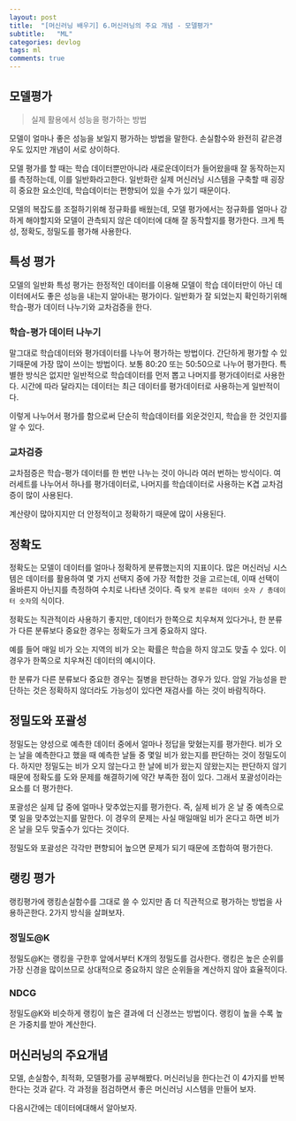 ```yaml
---
layout: post
title:  "[머신러닝 배우기] 6.머신러닝의 주요 개념 - 모델평가"
subtitle:   "ML"
categories: devlog
tags: ml
comments: true
---
```


## 모델평가

> 실제 활용에서 성능을 평가하는 방법

모델이 얼마나 좋은 성능을 보일지 평가하는 방법을 말한다. 손실함수와 완전히 같은경우도 있지만 개념이 서로 상이하다.

모델 평가를 할 때는 학습 데이터뿐만아니라 새로운데이터가 들어왔을때 잘 동작하는지를 측정하는데, 이를 일반화라고한다. 일반화란 실제 머신러닝 시스템을 구축할 때 굉장히 중요한 요소인데, 학습데이터는 편향되어 있을 수가 있기 때문이다.

모델의 복잡도를 조절하기위해 정규화를 배웠는데, 모델 평가에서는 정규화를 얼마나 강하게 해야할지와 모델이 관측되지 않은 데이터에 대해 잘 동작할지를 평가한다. 크게 특성, 정확도, 정밀도를 평가해 사용한다.

## 특성 평가

모델의 일반화 특성 평가는 한정적인 데이터를 이용해 모델이 학습 데이터만이 아닌 데이터에서도 좋은 성능을 내는지 알아내는 평가이다. 일반화가 잘 되었는지 확인하기위해 학습-평가 데이터 나누기와 교차검증을 한다.

### 학습-평가 데이터 나누기

말그대로 학습데이터와 평가데이터를 나누어 평가하는 방법이다. 간단하게 평가할 수 있기때문에 가장 많이 쓰이는 방법이다. 보통 80:20 또는 50:50으로 나누어 평가한다. 특별한 방식은 없지만 일반적으로 학습데이터를 먼저 뽑고 나머지를 평가데이터로 사용한다. 시간에 따라 달라지는 데이터는 최근 데이터를 평가데이터로 사용하는게 일반적이다.

이렇게 나누어서 평가를 함으로써 단순히 학습데이터를 외운것인지, 학습을 한 것인지를 알 수 있다.

### 교차검증

교차점증은 학습-평가 데이터를 한 번만 나누는 것이 아니라 여러 번하는 방식이다. 여러세트를 나누어서 하나를 평가데이터로, 나머지를 학습데이터로 사용하는 K겹 교차검증이 많이 사용된다.

계산량이 많아지지만 더 안정적이고 정확하기 때문에 많이 사용된다.

## 정확도

정확도는 모델이 데이터를 얼마나 정확하게 분류했는지의 지표이다. 많은 머신러닝 시스템은 데이터를 활용하여 몇 가지 선택지 중에 가장 적합한 것을 고르는데, 이때 선택이 올바른지 아닌지를 측정하여 수치로 나타낸 것이다. 즉 `맞게 분류한 데이터 숫자 / 총데이터 숫자`의 식이다.

정확도는 직관적이라 사용하기 좋지만, 데이터가 한쪽으로 치우쳐져 있다거나, 한 분류가 다른 분류보다 중요한 경우는 정확도가 크게 중요하지 않다.

예를 들어 매일 비가 오는 지역의 비가 오는 확률은 학습을 하지 않고도 맞출 수 있다. 이 경우가 한쪽으로 치우쳐진 데이터의 예시이다. 

한 분류가 다른 분류보다 중요한 경우는 질병을 판단하는 경우가 있다. 암일 가능성을 판단하는 것은 정확하지 않더라도 가능성이 있다면 재검사를 하는 것이 바람직하다.

## 정밀도와 포괄성

정밀도는 양성으로 예측한 데이터 중에서 얼마나 정답을 맞혔는지를 평가한다. 비가 오는 날을 예측한다고 했을 때 예측한 날들 중 몇일 비가 왔는지를 판단하는 것이 정밀도이다. 하지만 정밀도는 비가 오지 않는다고 한 날에 비가 왔는지 않왔는지는 판단하지 않기 때문에 정확도를 도와 문제를 해결하기에 약간 부족한 점이 있다. 그래서 포괄성이라는 요소를 더 평가한다.

포괄성은 실제 답 중에 얼마나 맞추었는지를 평가한다. 즉, 실제 비가 온 날 중 예측으로 몇 일을 맞추었는지를 말한다. 이 경우의 문제는 사실 매일매일 비가 온다고 하면 비가 온 날을 모두 맞출수가 있다는 것이다.

정밀도와 포괄성은 각각만 편향되어 높으면 문제가 되기 때문에 조합하여 평가한다.

## 랭킹 평가

랭킹평가에 랭킹손실함수를 그대로 쓸 수 있지만 좀 더 직관적으로 평가하는 방법을 사용하곤한다. 2가지 방식을 살펴보자.

### 정밀도@K

정밀도@K는 랭킹을 구한후 앞에서부터 K개의 정밀도를 검사한다. 랭킹은 높은 순위를 가장 신경을 많이쓰므로 상대적으로 중요하지 않은 순위들을 계산하지 않아 효율적이다.

### NDCG

정밀도@K와 비슷하게 랭킹이 높은 결과에 더 신경쓰는 방법이다. 랭킹이 높을 수록 높은 가중치를 받아 계산한다.

## 머신러닝의 주요개념

모델, 손실함수, 최적화, 모델평가를 공부해봤다. 머신러닝을 한다는건 이 4가지를 반복한다는 것과 같다. 각 과정을 점검하면서 좋은 머신러닝 시스템을 만들어 보자.

다음시간에는 데이터에대해서 알아보자.












